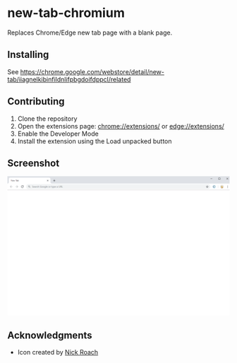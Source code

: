 # new-tab-chromium

Replaces Chrome/Edge new tab page with a blank page.

## Installing

See https://chrome.google.com/webstore/detail/new-tab/iiagnelkibinfildnlifpbgdoifdppcl/related

## Contributing

1. Clone the repository
1. Open the extensions page: [chrome://extensions/](chrome://extensions/) or [edge://extensions/](edge://extensions/)
1. Enable the Developer Mode
1. Install the extension using the Load unpacked button

## Screenshot

![Screenshot](screenshot.png)

## Acknowledgments

* Icon created by [Nick Roach](https://www.iconfinder.com/icons/1055104/browser_webpage_website_icon)
